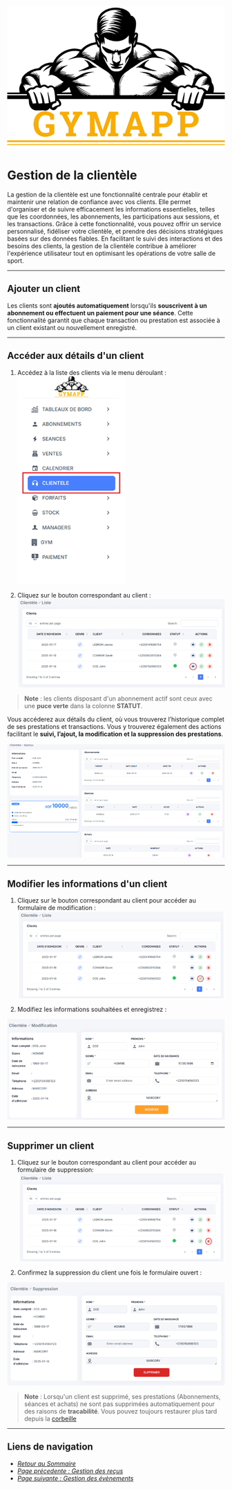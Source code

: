 ![GymApp Logo](/images/logo_md.png "GymApp Logo")  

# Gestion de la clientèle  

La gestion de la clientèle est une fonctionnalité centrale pour établir et maintenir une relation de confiance avec vos clients. Elle permet d'organiser et de suivre efficacement les informations essentielles, telles que les coordonnées, les abonnements, les participations aux sessions, et les transactions. Grâce à cette fonctionnalité, vous pouvez offrir un service personnalisé, fidéliser votre clientèle, et prendre des décisions stratégiques basées sur des données fiables. En facilitant le suivi des interactions et des besoins des clients, la gestion de la clientèle contribue à améliorer l'expérience utilisateur tout en optimisant les opérations de votre salle de sport.  

---

## Ajouter un client  

Les clients sont **ajoutés automatiquement** lorsqu'ils **souscrivent à un abonnement ou effectuent un paiement pour une séance**. Cette fonctionnalité garantit que chaque transaction ou prestation est associée à un client existant ou nouvellement enregistré.  

---

## Accéder aux détails d'un client  

1. Accédez à la liste des clients via le menu déroulant : 
![customer list](/images/screenshots/customer/nav_list.png "customer list")  

2. Cliquez sur le bouton correspondant au client : 
![customer view btn](/images/screenshots/customer/view_btn.png "customer view btn")  

> **Note** : les clients disposant d'un abonnement actif sont ceux avec une **puce verte** dans la colonne **STATUT**. 


Vous accéderez aux détails du client, où vous trouverez l’historique complet de ses prestations et transactions. Vous y trouverez également des actions facilitant le **suivi, l’ajout, la modification et la suppression des prestations**.  

![customer info](/images/screenshots/customer/customer_info.png "customer info")  

---

## Modifier les informations d'un client  

1. Cliquez sur le bouton correspondant au client pour accéder au formulaire de modification : 
![customer edit btn](/images/screenshots/customer/edit_btn.png "customer edit btn")  

2. Modifiez les informations souhaitées et enregistrez :  

![edit form](/images/screenshots/customer/edit_form.png "edit form")  

---

## Supprimer un client  

1. Cliquez sur le bouton correspondant au client pour accéder au formulaire de suppression:
![customer delete btn](/images/screenshots/customer/delete_btn.png "customer delete btn")  

2. Confirmez la suppression du client une fois le formulaire ouvert :  

![delete form](/images/screenshots/customer/delete_form.png "delete form")  

> **Note** : Lorsqu'un client est supprimé, ses prestations (Abonnements, séances et achats) ne sont pas supprimées automatiquement pour des raisons de **tracabilité**. Vous pouvez toujours restaurer plus tard depuis la [corbeille](trash.md#restaurer-un-client)

 ---
## **Liens de navigation**

- [_Retour au Sommaire_](table.md)  
- [_Page précedente : Gestion des reçus_](product.md)   
- [_Page suivante : Gestion des évènements_](event.md)  
